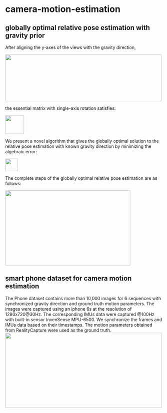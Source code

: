# camera-motion-estimation
## globally optimal relative pose estimation with gravity prior
After aligning the y-axes of the views with the gravity direction,

<img src="https://github.com/YingnaSu/camera-motion-estimation/blob/main/image/align.png" width="500" height="150"/>

the essential matrix with single-axis rotation satisfies:

<img src="https://github.com/YingnaSu/camera-motion-estimation/blob/main/image/eq1.png" height="60"/>

We present a novel algorithm that gives the globally optimal solution to the relative pose estimation with known gravity direction by minimizing the algebraic error:

<img src="https://github.com/YingnaSu/camera-motion-estimation/blob/main/image/eq2.png" height="40"/>

The complete steps of the globally optimal relative pose estimation are as follows:

<img src="https://github.com/YingnaSu/camera-motion-estimation/blob/main/image/app.png" width="400" height="240"/>

## smart phone dataset for camera motion estimation
The Phone dataset contains more than 10,000 images for 6 sequences with synchronized gravity direction and ground truth motion parameters. The images were captured using an iphone 6s at the resolution of 1280x720@30Hz. The corresponding IMUs data were captured @100Hz with built-in sensor InvenSense MPU-6500. We synchronize the frames and IMUs data based on their timestamps. The motion parameters obtained from RealityCapture were used as the ground truth.
<img src="https://github.com/YingnaSu/camera-motion-estimation/blob/main/image/img.png" width="500" height="240"/>
